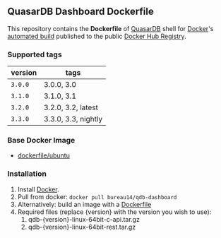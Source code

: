 ## QuasarDB Dashboard Dockerfile

This repository contains the **Dockerfile** of [QuasarDB](http://www.quasardb.net/) shell for [Docker](https://www.docker.com/)'s [automated build](https://registry.hub.docker.com/u/bureau14/qdb-dashboard/) published to the public [Docker Hub Registry](https://registry.hub.docker.com/).

### Supported tags

|version|tags|
|---|---|
|`3.0.0`|	3.0.0,	3.0|
|`3.1.0`|	3.1.0,	3.1|
|`3.2.0`|	3.2.0,	3.2,	latest|
|`3.3.0`|	3.3.0,	3.3,	nightly|


### Base Docker Image

* [dockerfile/ubuntu](http://dockerfile.github.io/#/ubuntu)

### Installation

1. Install [Docker](https://www.docker.com/).
1. Pull from docker: `docker pull bureau14/qdb-dashboard`
1. Alternatively: build an image with a [Dockerfile](https://hub.docker.com/r/bureau14/qdb-dashboard/~/dockerfile/)
1. Required files (replace {version} with the version you wish to use):
	1. qdb-{version}-linux-64bit-c-api.tar.gz
	1. qdb-{version}-linux-64bit-rest.tar.gz

